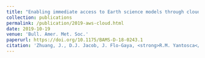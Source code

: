 ```yaml
---
title: "Enabling immediate access to Earth science models through cloud computing: application to the GEOS-Chem model"
collection: publications
permalink: /publication/2019-aws-cloud.html
date: 2019-10-19
venue: 'Bull. Amer. Met. Soc.'
paperurl: https://doi.org/10.1175/BAMS-D-18-0243.1
citation: 'Zhuang, J., D.J. Jacob, J. Flo-Gaya, <strong>R.M. Yantosca</strong>, E.W. Lundgren, M.P. Sulprizio, and S.D. Eastham, <i>Bull. Amer. Met. Soc.</i>, 2019.'
---
```

